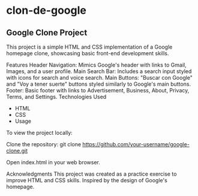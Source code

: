 # clon-de-google

## Google Clone Project

This project is a simple HTML and CSS implementation of a Google homepage clone, showcasing basic front-end development skills.

Features
Header Navigation: Mimics Google's header with links to Gmail, Images, and a user profile.
Main Search Bar: Includes a search input styled with icons for search and voice search.
Main Buttons: "Buscar con Google" and "Voy a tener suerte" buttons styled similarly to Google's main buttons.
Footer: Basic footer with links to Advertisement, Business, About, Privacy, Terms, and Settings.
Technologies Used

- HTML
- CSS
- Usage

To view the project locally:

Clone the repository:
git clone https://github.com/your-username/google-clone.git

Open index.html in your web browser.

Acknowledgments
This project was created as a practice exercise to improve HTML and CSS skills.
Inspired by the design of Google's homepage.
